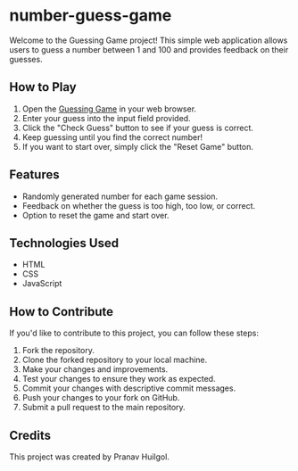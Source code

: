 # number-guess-game


Welcome to the Guessing Game project! This simple web application allows users to guess a number between 1 and 100 and provides feedback on their guesses.

## How to Play

1. Open the [Guessing Game](https://pranavbec.github.io/number-guess-game/) in your web browser.
2. Enter your guess into the input field provided.
3. Click the "Check Guess" button to see if your guess is correct.
4. Keep guessing until you find the correct number!
5. If you want to start over, simply click the "Reset Game" button.

## Features

- Randomly generated number for each game session.
- Feedback on whether the guess is too high, too low, or correct.
- Option to reset the game and start over.

## Technologies Used

- HTML
- CSS
- JavaScript

## How to Contribute

If you'd like to contribute to this project, you can follow these steps:

1. Fork the repository.
2. Clone the forked repository to your local machine.
3. Make your changes and improvements.
4. Test your changes to ensure they work as expected.
5. Commit your changes with descriptive commit messages.
6. Push your changes to your fork on GitHub.
7. Submit a pull request to the main repository.

## Credits

This project was created by Pranav Huilgol.
